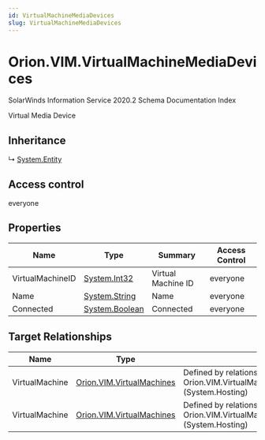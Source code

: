```yaml
---
id: VirtualMachineMediaDevices
slug: VirtualMachineMediaDevices
---
```


# Orion.VIM.VirtualMachineMediaDevices

SolarWinds Information Service 2020.2 Schema Documentation Index

Virtual Media Device

## Inheritance

↳ [System.Entity](./../System/Entity)

## Access control

everyone

## Properties

| Name | Type | Summary | Access Control |
| ------ | ------ | ------ | ------ |
| VirtualMachineID | [System.Int32](https://docs.microsoft.com/en-us/dotnet/api/system.int32) | Virtual Machine ID | everyone |
| Name | [System.String](https://docs.microsoft.com/en-us/dotnet/api/system.string) | Name | everyone |
| Connected | [System.Boolean](https://docs.microsoft.com/en-us/dotnet/api/system.boolean) | Connected | everyone |

## Target Relationships

| Name | Type | Notes |
| ------ | ------ | ------ |
| VirtualMachine | [Orion.VIM.VirtualMachines](./../Orion.VIM/VirtualMachines) | Defined by relationship Orion.VIM.VirtualMachineToVirtualMediaDeviceMappingReference (System.Hosting) |
| VirtualMachine | [Orion.VIM.VirtualMachines](./../Orion.VIM/VirtualMachines) | Defined by relationship Orion.VIM.VirtualMachineToVirtualMediaDeviceMappingReference (System.Hosting) |

